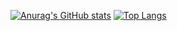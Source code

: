 [![Anurag's GitHub stats](https://github-readme-stats.vercel.app/api?username=mynamebvh)](https://github.com/anuraghazra/github-readme-stats)
[![Top Langs](https://github-readme-stats.vercel.app/api/top-langs/?username=mynamebvh&langs_count=8)](https://github.com/anuraghazra/github-readme-stats)


